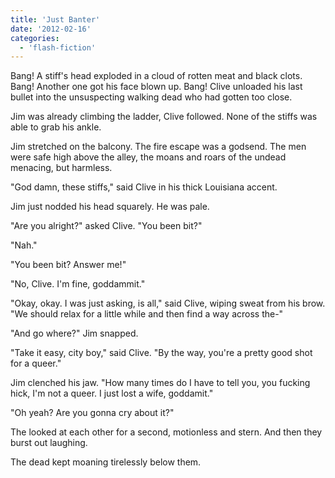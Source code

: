 ```yaml
---
title: 'Just Banter'
date: '2012-02-16'
categories:
  - 'flash-fiction'
---
```


Bang! A stiff's head exploded in a cloud of rotten meat and black clots. Bang!
Another one got his face blown up. Bang! Clive unloaded his last bullet into the
unsuspecting walking dead who had gotten too close.

Jim was already climbing the ladder, Clive followed. None of the stiffs was able
to grab his ankle.

Jim stretched on the balcony. The fire escape was a godsend. The men were safe
high above the alley, the moans and roars of the undead menacing, but harmless.

"God damn, these stiffs," said Clive in his thick Louisiana accent.

Jim just nodded his head squarely. He was pale.

"Are you alright?" asked Clive. "You been bit?"

"Nah."

"You been bit? Answer me!"

"No, Clive. I'm fine, goddammit."

"Okay, okay. I was just asking, is all," said Clive, wiping sweat from his brow.
"We should relax for a little while and then find a way across the-"

"And go where?" Jim snapped.

"Take it easy, city boy," said Clive. "By the way, you're a pretty good shot for
a queer."

Jim clenched his jaw. "How many times do I have to tell you, you fucking hick,
I'm not a queer. I just lost a wife, goddamit."

"Oh yeah? Are you gonna cry about it?"

The looked at each other for a second, motionless and stern. And then they burst
out laughing.

The dead kept moaning tirelessly below them.
